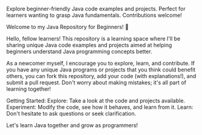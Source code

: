 Explore beginner-friendly Java code examples and projects. Perfect for learners wanting to grasp Java fundamentals. Contributions welcome!

Welcome to my Java Repository for Beginners! 🌟

Hello, fellow learners! This repository is a learning space where I'll be sharing unique Java code examples and projects aimed at helping beginners understand Java programming concepts better.

As a newcomer myself, I encourage you to explore, learn, and contribute. If you have any unique Java programs or projects that you think could benefit others, you can fork this repository, add your code (with explanations!), and submit a pull request. Don't worry about making mistakes; it's all part of learning together!

Getting Started: Explore: Take a look at the code and projects available. Experiment: Modify the code, see how it behaves, and learn from it. Learn: Don't hesitate to ask questions or seek clarification.

Let's learn Java together and grow as programmers!
